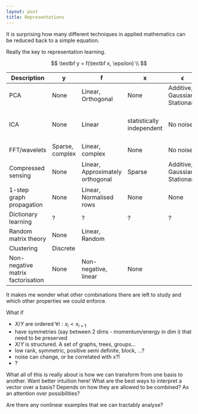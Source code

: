 ```yaml
---
layout: post
title: Representations
---
```


It is surprising how many different techniques in applied mathematics can be reduced back to a simple equation.

Really the key to representation learning.

$$
\textbf  y = f(\textbf x, \epsilon) \\
$$

| Description | y | f | x | $\epsilon$ | Loss |
| ------ | ------ | ------ | ------ | ------ | ------ |
| PCA | None | Linear, Orthogonal | None | Additive, Gaussian, Stationary | $\parallel SV^Tx - y \parallel_2^2$ |
| ICA | None | Linear | statistically independent | No noise | $H(p(Y=y)) - \sum_i H(p(Y_i=y_i))$ |
| FFT/wavelets | Sparse, complex | Linear, complex | None | No noise | ??? |
| Compressed sensing | None | Linear, Approximately orthogonal | Sparse | Additive, Gaussian, Stationary | $\parallel Ax - y \parallel_2 + \parallel x \parallel_1$ |
| 1-step graph propagation | None | Linear, Normalised rows | None | None | None |
| Dictionary learning | ? | ? | ? | ? |
| Random matrix theory | None | Linear, Random | |  
| Clustering | Discrete |
| Non-negative matrix factorisation | None | Non-negative, linear | None |

It makes me wonder what other combinations there are left to study and which other properties we could enforce.

What if
- $X/Y$ are ordered $\forall i: x_i < x_{i+1}$
- have symmetries (say between 2 dims - momentum/energy in dim i) that need to be preserved
- $X/Y$ is structured. A set of graphs, trees, groups...
- low rank, symmetric, positive semi definite, block, ...?
- noise can change, or be correlated with x?!
- ?


What all of this is really about is how we can transform from one basis to another. Want better intuition here!
What are the best ways to interpret a vector over a basis? Depends on how they are allowed to be combined? As an attention over possibilities?



Are there any nonlinear examples that we can tractably analyse?

<!-- What about a taxonomy of all the problems related to;
- z* = argmax f(x) st y. LP, QP, ???. Wasserstein. Gumbel trick. ...!? (this would be a long list!?)
- L = minmax f(x, y). Minimax games, xAy...
- $\frac{dx}{dt} = g(x, t)$. ODEs, gradient descent, ...
  -->
